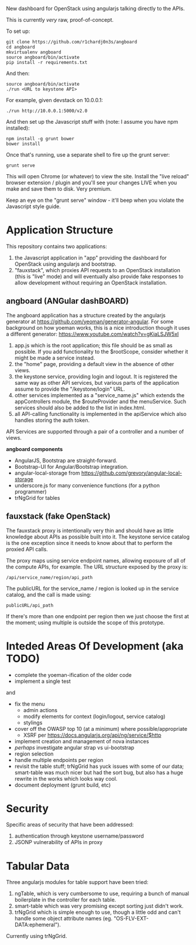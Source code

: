 New dashboard for OpenStack using angularjs talking directly to the APIs.

This is currently *very* raw, proof-of-concept.

To set up:

    git clone https://github.com/r1chardj0n3s/angboard
    cd angboard
    mkvirtualenv angboard
    source angboard/bin/activate
    pip install -r requirements.txt

And then:

    source angboard/bin/activate
    ./run <URL to keystone API>

For example, given devstack on 10.0.0.1:

    ./run http://10.0.0.1:5000/v2.0

And then set up the Javascript stuff with (note: I assume you have npm
installed):

    npm install -g grunt bower
    bower install

Once that's running, use a separate shell to fire up the grunt server:

    grunt serve

This will open Chrome (or whatever) to view the site. Install the "live
reload" browser extension / plugin and you'll see your changes LIVE when you
make and save them to disk. Very premium.

Keep an eye on the "grunt serve" window - it'll beep when you violate the
Javascript style guide.


Application Structure
=====================

This repository contains two applications:

1. the Javascript application in "app" providing the dashboard for
   OpenStack using angularjs and bootstrap.
2. "fauxstack", which proxies API requests to an OpenStack installation
   (this is "live" mode) and will eventually also provide fake responses
   to allow development without requiring an OpenStack installation.

angboard (ANGular dashBOARD)
----------------------------

The angboard application has a structure created by the angularjs generator
at <https://github.com/yeoman/generator-angular>. For some background on how
yoeman works, this is a nice introduction though it uses a different
generator: <https://www.youtube.com/watch?v=gKiaLSJW5xI>

1. app.js which is the root application; this file should be as small as
   possible. If you add functionality to the $rootScope, consider whether it
   might be made a service instead.
2. the "home" page, providing a default view in the absence of other views.
3. the keystone service, providing login and logout. It is registered the
   same way as other API services, but various parts of the application
   assume to provide the "/keystone/login" URL.
4. other services implemented as a "service_name.js" which extends the
   appControllers module, the $routeProvider and the menuService. Such
   services should also be added to the <link> list in index.html.
5. all API-calling functionality is implemented in the apiService which also
   handles storing the auth token.

API Services are supported through a pair of a controller and a number of
views.

**angboard components**

* AngularJS, Bootstrap are straight-forward.
* Bootstrap-UI for Angular/Bootstrap integration.
* angular-local-storage from https://github.com/grevory/angular-local-storage
* underscore.js for many convenience functions (for a python programmer)
* trNgGrid for tables


fauxstack (fake OpenStack)
--------------------------

The fauxstack proxy is intentionally very thin and should have as little
knowledge about APIs as possible built into it. The keystone service catalog
is the one exception since it needs to know about that to perform the proxied
API calls.

The proxy maps using service endpoint names, allowing exposure of all of the
compute APIs, for example. The URL structure exposed by the proxy is:

    /api/service_name/region/api_path

The publicURL for the service_name / region is looked up in the
service catalog, and the call is made using:

    publicURL/api_path

If there's more than one endpoint per region then we just choose the first
at the moment; using multiple is outside the scope of this prototype.



Inteded Areas Of Development (aka TODO)
=======================================

* complete the yoeman-ification of the older code
* implement a single test

and

* fix the menu
  * admin actions
  * modify elements for context (login/logout, service catalog)
  * stylings
* cover off the OWASP top 10 (at a minimum) where possible/appropriate
  * XSRF per https://docs.angularjs.org/api/ng/service/$http 
* implement creation and management of nova instances
* *perhaps* investigate angular strap vs ui-bootstrap
* region selection
* handle multiple endpoints per region
* revisit the table stuff; trNgGrid has yuck issues with some of our data;
  smart-table was much nicer but had the sort bug, but also has a huge
  rewrite in the works which looks way cool.
* document deployment (grunt build, etc)


Security
========

Specific areas of security that have been addressed:

1. authentication through keystone username/password
2. JSONP vulnerability of APIs in proxy



Tabular Data
============

Three angularjs modules for table support have been tried:

1. ngTable, which is very cumbersome to use, requiring a bunch of manual
   boilerplate in the controller for each table.
2. smart-table which was very promising except sorting just didn't work.
3. trNgGrid which is simple enough to use, though a little odd and can't
   handle some object attribute names (eg. "OS-FLV-EXT-DATA:ephemeral").

Currently using trNgGrid.
